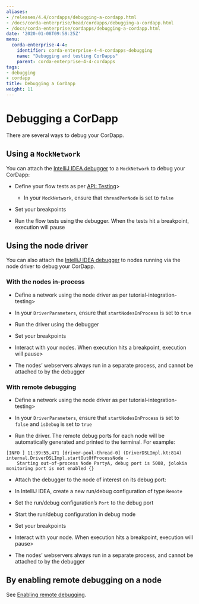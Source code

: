 ```yaml
---
aliases:
- /releases/4.4/cordapps/debugging-a-cordapp.html
- /docs/corda-enterprise/head/cordapps/debugging-a-cordapp.html
- /docs/corda-enterprise/cordapps/debugging-a-cordapp.html
date: '2020-01-08T09:59:25Z'
menu:
  corda-enterprise-4-4:
    identifier: corda-enterprise-4-4-cordapps-debugging
    name: "Debugging and testing CorDapps"
    parent: corda-enterprise-4-4-cordapps
tags:
- debugging
- cordapp
title: Debugging a CorDapp
weight: 11
---
```


# Debugging a CorDapp

There are several ways to debug your CorDapp.

## Using a `MockNetwork`

You can attach the [IntelliJ IDEA debugger](https://www.jetbrains.com/help/idea/debugging-code.html) to a
`MockNetwork` to debug your CorDapp:


* Define your flow tests as per [API: Testing](api-testing.md)>

    * In your `MockNetwork`, ensure that `threadPerNode` is set to `false`



* Set your breakpoints
* Run the flow tests using the debugger. When the tests hit a breakpoint, execution will pause


## Using the node driver

You can also attach the [IntelliJ IDEA debugger](https://www.jetbrains.com/help/idea/debugging-code.html) to nodes
running via the node driver to debug your CorDapp.


### With the nodes in-process


* Define a network using the node driver as per tutorial-integration-testing>

* In your `DriverParameters`, ensure that `startNodesInProcess` is set to `true`



* Run the driver using the debugger
* Set your breakpoints
* Interact with your nodes. When execution hits a breakpoint, execution will pause>

* The nodes’ webservers always run in a separate process, and cannot be attached to by the debugger





### With remote debugging


* Define a network using the node driver as per tutorial-integration-testing>

* In your `DriverParameters`, ensure that `startNodesInProcess` is set to `false` and `isDebug` is set to
`true`



* Run the driver. The remote debug ports for each node will be automatically generated and printed to the terminal.
For example:

```none
[INFO ] 11:39:55,471 [driver-pool-thread-0] (DriverDSLImpl.kt:814) internal.DriverDSLImpl.startOutOfProcessNode -
    Starting out-of-process Node PartyA, debug port is 5008, jolokia monitoring port is not enabled {}
```


* Attach the debugger to the node of interest on its debug port:

* In IntelliJ IDEA, create a new run/debug configuration of type `Remote`
* Set the run/debug configuration’s `Port` to the debug port
* Start the run/debug configuration in debug mode



* Set your breakpoints
* Interact with your node. When execution hits a breakpoint, execution will pause>

* The nodes’ webservers always run in a separate process, and cannot be attached to by the debugger





## By enabling remote debugging on a node

See [Enabling remote debugging](../node/node-commandline.md#enabling-remote-debugging).
